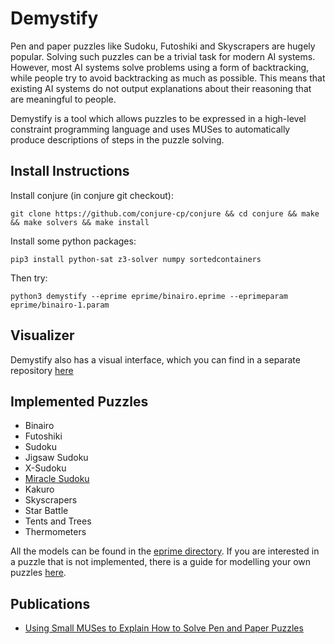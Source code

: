 # Demystify

Pen and paper puzzles like Sudoku, Futoshiki and Skyscrapers are hugely
popular. Solving such puzzles can be a trivial task for modern AI systems.
However, most AI systems solve problems using a form of backtracking, while
people try to avoid backtracking as much as possible. This means that
existing AI systems do not output explanations about their reasoning that
are meaningful to people.

Demystify is a tool which allows puzzles to be expressed in a high-level
constraint programming language and uses MUSes to automatically produce
descriptions of steps in the puzzle solving.

## Install Instructions

Install conjure (in conjure git checkout):

```
git clone https://github.com/conjure-cp/conjure && cd conjure && make && make solvers && make install
```

Install some python packages:

```
pip3 install python-sat z3-solver numpy sortedcontainers
```

Then try:

```
python3 demystify --eprime eprime/binairo.eprime --eprimeparam eprime/binairo-1.param
```

## Visualizer

Demystify also has a visual interface, which you can find in a separate repository [here](https://github.com/mmcilree/Demystify-Visualiser)

## Implemented Puzzles

* Binairo
* Futoshiki
* Sudoku
* Jigsaw Sudoku
* X-Sudoku
* [Miracle Sudoku](https://www.youtube.com/watch?v=yKf9aUIxdb4)
* Kakuro
* Skyscrapers
* Star Battle
* Tents and Trees
* Thermometers

All the models can be found in the [eprime
directory](https://github.com/stacs-cp/demystify/tree/master/eprime). If you
are interested in a puzzle that is not implemented, there is a guide for
modelling your own puzzles
[here](https://github.com/stacs-cp/demystify/blob/master/modelling-guide.md).

## Publications

* [Using Small MUSes to Explain How to Solve Pen and Paper Puzzles](https://arxiv.org/abs/2104.15040)
